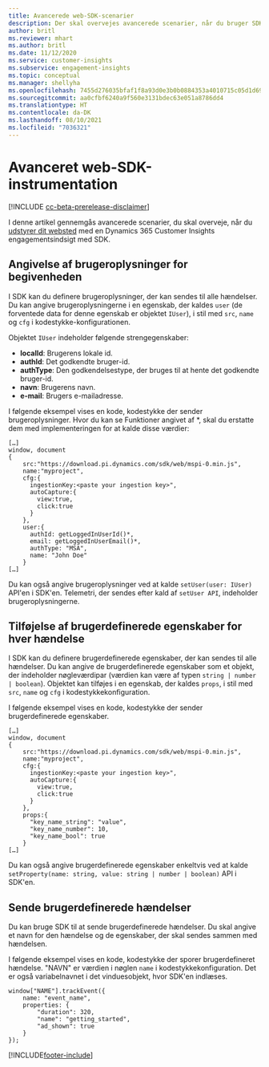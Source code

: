 ```yaml
---
title: Avancerede web-SDK-scenarier
description: Der skal overvejes avancerede scenarier, når du bruger SDK til at instrumentere dit websted.
author: britl
ms.reviewer: mhart
ms.author: britl
ms.date: 11/12/2020
ms.service: customer-insights
ms.subservice: engagement-insights
ms.topic: conceptual
ms.manager: shellyha
ms.openlocfilehash: 7455d276035bfaf1f8a93d0e3b0b0884353a4010715c05d1d696309f7eb4b233
ms.sourcegitcommit: aa0cfbf6240a9f560e3131bdec63e051a8786dd4
ms.translationtype: HT
ms.contentlocale: da-DK
ms.lasthandoff: 08/10/2021
ms.locfileid: "7036321"
---
```

# <a name="advanced-web-sdk-instrumentation"></a>Avanceret web-SDK-instrumentation

[!INCLUDE [cc-beta-prerelease-disclaimer](includes/cc-beta-prerelease-disclaimer.md)]

I denne artikel gennemgås avancerede scenarier, du skal overveje, når du [udstyrer dit websted](instrument-website.md) med en Dynamics 365 Customer Insights engagementsindsigt med SDK.

## <a name="setting-user-details-for-your-event"></a>Angivelse af brugeroplysninger for begivenheden

I SDK kan du definere brugeroplysninger, der kan sendes til alle hændelser. Du kan angive brugeroplysningerne i en egenskab, der kaldes `user` (de forventede data for denne egenskab er objektet `IUser`), i stil med `src`, `name` og `cfg` i kodestykke-konfigurationen.

Objektet `IUser` indeholder følgende strengegenskaber:

- **localId**: Brugerens lokale id.
- **authId**: Det godkendte bruger-id.
- **authType**: Den godkendelsestype, der bruges til at hente det godkendte bruger-id.
- **navn**: Brugerens navn.
- **e-mail**: Brugers e-mailadresse.
    
I følgende eksempel vises en kode, kodestykke der sender brugeroplysninger. Hvor du kan se Funktioner angivet af *, skal du erstatte dem med implementeringen for at kalde disse værdier:  

```
[…]
window, document 
{
    src:"https://download.pi.dynamics.com/sdk/web/mspi-0.min.js", 
    name:"myproject",      
    cfg:{ 
      ingestionKey:<paste your ingestion key>", 
      autoCapture:{ 
        view:true, 
        click:true 
      }
    },
    user:{
      authId: getLoggedInUserId()*,
      email: getLoggedInUserEmail()*,
      authType: "MSA",
      name: "John Doe"
    }
[…]
```

Du kan også angive brugeroplysninger ved at kalde `setUser(user: IUser)` API'en i SDK'en. Telemetri, der sendes efter kald af `setUser API`, indeholder brugeroplysningerne.

## <a name="adding-custom-properties-for-each-event"></a>Tilføjelse af brugerdefinerede egenskaber for hver hændelse

I SDK kan du definere brugerdefinerede egenskaber, der kan sendes til alle hændelser. Du kan angive de brugerdefinerede egenskaber som et objekt, der indeholder nøgleværdipar (værdien kan være af typen `string | number | boolean`). Objektet kan tilføjes i en egenskab, der kaldes `props`, i stil med `src`, `name` og `cfg` i kodestykkekonfiguration. 

I følgende eksempel vises en kode, kodestykke der sender brugerdefinerede egenskaber.

```
[…]
window, document 
{
    src:"https://download.pi.dynamics.com/sdk/web/mspi-0.min.js", 
    name:"myproject",      
    cfg:{ 
      ingestionKey:<paste your ingestion key>", 
      autoCapture:{ 
        view:true, 
        click:true 
      }
    },
    props:{
      "key_name_string": "value",
      "key_name_number": 10,
      "key_name_bool": true
    }
[…]
```

Du kan også angive brugerdefinerede egenskaber enkeltvis ved at kalde `setProperty(name: string, value: string | number | boolean)` API i SDK'en.

## <a name="sending-custom-events"></a>Sende brugerdefinerede hændelser

Du kan bruge SDK til at sende brugerdefinerede hændelser. Du skal angive et navn for den hændelse og de egenskaber, der skal sendes sammen med hændelsen.

I følgende eksempel vises en kode, kodestykke der sporer brugerdefineret hændelse. "NAVN" er værdien i nøglen `name` i kodestykkekonfiguration. Det er også variabelnavnet i det vinduesobjekt, hvor SDK'en indlæses.

```
window["NAME"].trackEvent({
    name: "event_name",
    properties: {
        "duration": 320,
        "name": "getting_started",
        "ad_shown": true
    }
});
```


[!INCLUDE[footer-include](../includes/footer-banner.md)]